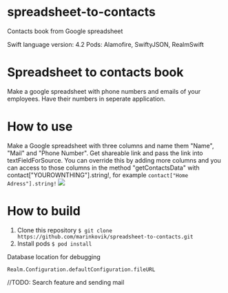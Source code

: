# spreadsheet-to-contacts
Contacts book from Google spreadsheet

Swift language version: 4.2
Pods: Alamofire, SwiftyJSON, RealmSwift

# Spreadsheet to contacts book
Make a google spreadsheet with phone numbers and emails of your employees. Have their numbers in seperate application. 

# How to use
Make a Google spreadsheet with three columns and name them "Name", "Mail" and "Phone Number". Get shareable link and pass the link into
 textFieldForSource. You can override this by adding more columns and you can access to those columns in the method "getContactsData" 
 with contact["YOUROWNTHING"].string!, for example 
 ``` contact["Home Adress"].string! ```
![](screenshot.png)

# How to build
1. Clone this repository 
``` $ git clone https://github.com/marinkovik/spreadsheet-to-contacts.git ```
2. Install pods
``` $ pod install ```

Database location for debugging 

```Realm.Configuration.defaultConfiguration.fileURL```


//TODO: Search feature and sending mail
